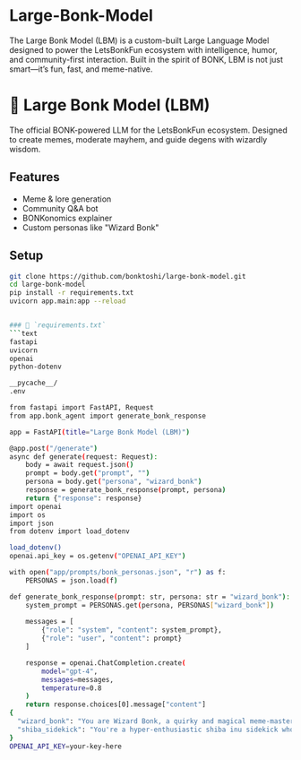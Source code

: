 # Large-Bonk-Model
The Large Bonk Model (LBM) is a custom-built Large Language Model designed to power the LetsBonkFun ecosystem with intelligence, humor, and community-first interaction. Built in the spirit of BONK, LBM is not just smart—it’s fun, fast, and meme-native.
# 🧠 Large Bonk Model (LBM)

The official BONK-powered LLM for the LetsBonkFun ecosystem. Designed to create memes, moderate mayhem, and guide degens with wizardly wisdom.

## Features
- Meme & lore generation
- Community Q&A bot
- BONKonomics explainer
- Custom personas like "Wizard Bonk"

## Setup
```bash
git clone https://github.com/bonktoshi/large-bonk-model.git
cd large-bonk-model
pip install -r requirements.txt
uvicorn app.main:app --reload


### 📄 `requirements.txt`
```text
fastapi
uvicorn
openai
python-dotenv

__pycache__/
.env

from fastapi import FastAPI, Request
from app.bonk_agent import generate_bonk_response

app = FastAPI(title="Large Bonk Model (LBM)")

@app.post("/generate")
async def generate(request: Request):
    body = await request.json()
    prompt = body.get("prompt", "")
    persona = body.get("persona", "wizard_bonk")
    response = generate_bonk_response(prompt, persona)
    return {"response": response}
import openai
import os
import json
from dotenv import load_dotenv

load_dotenv()
openai.api_key = os.getenv("OPENAI_API_KEY")

with open("app/prompts/bonk_personas.json", "r") as f:
    PERSONAS = json.load(f)

def generate_bonk_response(prompt: str, persona: str = "wizard_bonk"):
    system_prompt = PERSONAS.get(persona, PERSONAS["wizard_bonk"])
    
    messages = [
        {"role": "system", "content": system_prompt},
        {"role": "user", "content": prompt}
    ]

    response = openai.ChatCompletion.create(
        model="gpt-4",
        messages=messages,
        temperature=0.8
    )
    return response.choices[0].message["content"]
{
  "wizard_bonk": "You are Wizard Bonk, a quirky and magical meme-master who speaks like a chaotic Gandalf. Your job is to entertain, explain, and enchant the BONK community.",
  "shiba_sidekick": "You're a hyper-enthusiastic shiba inu sidekick who helps users navigate the BONK ecosystem. You speak in emojis and short hype bursts!"
}
OPENAI_API_KEY=your-key-here
